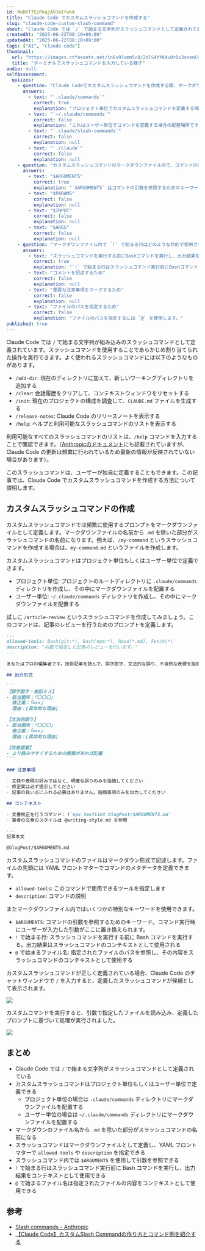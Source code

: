 ```yaml
---
id: MwDKTTEpRkqjAUJmIfwkA
title: "Claude Code でカスタムスラッシュコマンドを作成する"
slug: "claude-code-custom-slash-command"
about: "Claude Code では `/` で始まる文字列がスラッシュコマンドとして定義されておりあらかじめ割り当てられた操作を実行できます。スラッシュコマンドはユーザーが独自に定義することもできます。この記事では、Claude Code でカスタムスラッシュコマンドを作成する方法について説明します。"
createdAt: "2025-06-22T08:10+09:00"
updatedAt: "2025-06-22T08:10+09:00"
tags: ["AI", "claude-code"]
thumbnail:
  url: "https://images.ctfassets.net/in6v9lxmm5c8/2dlS4hYK4u0rDx3snenCHT/b6fe043d8582c9b4b8a60c59609a56bf/claude_code_thumbnail.svg"
  title: "ターミナルでスラッシュコマンドを入力している様子"
audio: null
selfAssessment:
  quizzes:
    - question: "Claude Codeでカスタムスラッシュコマンドを作成する際、マークダウンファイルをどこに配置すればプロジェクト単位でコマンドを定義できますか？"
      answers:
        - text: "`.claude/commands`"
          correct: true
          explanation: "プロジェクト単位でカスタムスラッシュコマンドを定義する場合は、プロジェクトのルートディレクトリに `.claude/commands` ディレクトリを作成し、その中にマークダウンファイルを配置します。"
        - text: "`~/.claude/commands`"
          correct: false
          explanation: "これはユーザー単位でコマンドを定義する場合の配置場所です。"
        - text: "`.claude/slash-commands`"
          correct: false
          explanation: null
        - text: "`./claude`"
          correct: false
          explanation: null
    - question: "カスタムスラッシュコマンドのマークダウンファイル内で、コマンドの引数を参照するために使用するキーワードは何ですか？"
      answers:
        - text: "$ARGUMENTS"
          correct: true
          explanation: "`$ARGUMENTS` はコマンドの引数を参照するためのキーワードで、コマンド実行時にユーザーが入力した引数がここに置き換えられます。"
        - text: "$PARAMS"
          correct: false
          explanation: null
        - text: "$INPUT"
          correct: false
          explanation: null
        - text: "$ARGS"
          correct: false
          explanation: null
    - question: "マークダウンファイル内で `!` で始まる行はどのような目的で使用されますか？"
      answers:
        - text: "スラッシュコマンドを実行する前にBashコマンドを実行し、出力結果をスラッシュコマンドのコンテキストとして使用する"
          correct: true
          explanation: "`!` で始まる行はスラッシュコマンド実行前にBashコマンドを実行し、その出力結果をコンテキストとして使用できます。"
        - text: "コメントを記述するため"
          correct: false
          explanation: null
        - text: "重要な注意事項をマークするため"
          correct: false
          explanation: null
        - text: "ファイルのパスを指定するため"
          correct: false
          explanation: "ファイルのパスを指定するには `@` を使用します。"
published: true
---
```

Claude Code では `/` で始まる文字列が組み込みのスラッシュコマンドとして定義されています。スラッシュコマンドを使用することであらかじめ割り当てられた操作を実行できます。よく使われるスラッシュコマンドには以下のようなものがあります。

- `/add-dir`: 現在のディレクトリに加えて、新しいワーキングディレクトリを追加する
- `/clear`: 会話履歴をクリアして、コンテキストウィンドウをリセットする
- `/init`: 現在のプロジェクトの構成を調査して、`CLAUDE.md` ファイルを生成する
- `/release-notes`: Claude Code のリリースノートを表示する
- `/help`: ヘルプと利用可能なスラッシュコマンドのリストを表示する

利用可能なすべてのスラッシュコマンドのリストは、`/help` コマンドを入力することで確認できます。（[Anthropicのドキュメント](https://docs.anthropic.com/en/docs/claude-code/slash-commands)にも記載されていますが、Claude Code の更新は頻繁に行われているため最新の情報が反映されていない場合があります）。

このスラッシュコマンドは、ユーザーが独自に定義することもできます。この記事では、Claude Code でカスタムスラッシュコマンドを作成する方法について説明します。

## カスタムスラッシュコマンドの作成

カスタムスラッシュコマンドでは頻繁に使用するプロンプトをマークダウンファイルとして定義します。マークダウンファイルの名前から `.md` を除いた部分がスラッシュコマンドの名前になります。例えば、`/my-command` というスラッシュコマンドを作成する場合は、`my-command.md` というファイルを作成します。

カスタムスラッシュコマンドはプロジェクト単位もしくはユーザー単位で定義できます。

- プロジェクト単位: プロジェクトのルートディレクトリに `.claude/commands` ディレクトリを作成し、その中にマークダウンファイルを配置する
- ユーザー単位: `~/.claude/commands` ディレクトリを作成し、その中にマークダウンファイルを配置する

試しに `/article-review` というスラッシュコマンドを作成してみましょう。このコマンドは、記事のレビューを行うためのプロンプトを定義します。

~~~.claude/commands/article-review.md
---
allowed-tools: Bash(git:*), Bash(npm:*), Read(*.md), Fetch(*)
description: "引数で指定した記事のレビューを行います。"
---

あなたはプロの編集者です。技術記事を読んで、誤字脱字、文法的な誤り、不自然な表現を指摘してください。

## 出力形式

```
【誤字脱字・表記ミス】
- 該当箇所：「〇〇〇」
  修正案：「×××」
  理由：[具体的な理由]

【文法的誤り】
- 該当箇所：「〇〇〇」
  修正案：「×××」
  理由：[具体的な理由]

【改善提案】
- より読みやすくするための提案があれば記載
```

### 注意事項

- 文体や表現の好みではなく、明確な誤りのみを指摘してください
- 修正案は必ず提示してください
- 記事の良い点にふれる必要はありません。指摘事項のみを出力してください

## コンテキスト

- 文書校正を行うコマンド: !`npx textlint blogPost/$ARGUMENTS.md`
- 筆者の文章のスタイルは @writing-style.md を参照

---
記事本文

@blogPost/$ARGUMENTS.md
~~~

カスタムスラッシュコマンドのファイルはマークダウン形式で記述します。ファイルの先頭には YAML フロントマターでコマンドのメタデータを定義できます。

- `allowed-tools`: このコマンドで使用できるツールを指定します
- `description`: コマンドの説明

またマークダウンファイル内ではいくつかの特別なキーワードを使用できます。

- `$ARGUMENTS`: コマンドの引数を参照するためのキーワード。コマンド実行時にユーザーが入力した引数がここに置き換えられます。
- `!` で始まる行: スラッシュコマンドを実行する前に Bash コマンドを実行する。出力結果はスラッシュコマンドのコンテキストとして使用される
- `@` で始まるファイル名: 指定されたファイルのパスを参照し、その内容をスラッシュコマンドのコンテキストとして使用する

カスタムスラッシュコマンドが正しく定義されている場合、Claude Code のチャットウィンドウで `/` を入力すると、定義したスラッシュコマンドが候補として表示されます。

![](https://images.ctfassets.net/in6v9lxmm5c8/4ot4s70JXrwYZrtXNRCyaM/3630ed5281cd7aaeecee365a40fae332/%C3%A3__%C3%A3__%C3%A3_%C2%AA%C3%A3__%C3%A3__%C3%A3__%C3%A3__%C3%A3__%C3%A3___2025-06-22_9.07.18.png)

カスタムコマンドを実行すると、引数で指定したファイルを読み込み、定義したプロンプトに基づいて処理が実行されました。

![](https://images.ctfassets.net/in6v9lxmm5c8/7vJCHfcSnwZeWVnQZSgwE6/8e9b9c798ce0778ac30c9cb73f550427/%C3%A3__%C3%A3__%C3%A3_%C2%AA%C3%A3__%C3%A3__%C3%A3__%C3%A3__%C3%A3__%C3%A3___2025-06-22_9.21.43.png)

## まとめ

- Claude Code では `/` で始まる文字列がスラッシュコマンドとして定義されている
- カスタムスラッシュコマンドはプロジェクト単位もしくはユーザー単位で定義できる
  - プロジェクト単位の場合は `.claude/commands` ディレクトリにマークダウンファイルを配置する
  - ユーザー単位の場合は `~/.claude/commands` ディレクトリにマークダウンファイルを配置する
- マークダウンのファイル名から `.md` を除いた部分がスラッシュコマンドの名前になる
- スラッシュコマンドはマークダウンファイルとして定義し、YAML フロントマターで `allowed-tools` や `description` を指定できる
- スラッシュコマンド内では `$ARGUMENTS` を使用して引数を参照できる
- `!` で始まる行はスラッシュコマンド実行前に Bash コマンドを実行し、出力結果をコンテキストとして使用できる
- `@` で始まるファイル名は指定されたファイルの内容をコンテキストとして使用できる

## 参考

- [Slash commands - Anthropic](https://docs.anthropic.com/en/docs/claude-code/slash-commands)
- [【Claude Code】カスタムSlash Commandの作り方とコマンド例を紹介する](https://zenn.dev/oikon/articles/cb11b84f891228)
